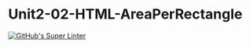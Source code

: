# Unit2-02-HTML-AreaPerRectangle
[![GitHub's Super Linter](https://github.com/ICS20-Programming-Emilielsm/Unit2-02-HTML-AreaPerRectangle/workflows/GitHub's%20Super%20Linter/badge.svg)](https://github.com/ICS20-Programming-Emilielsm/Unit2-02-HTML-AreaPerRectangle/actions)